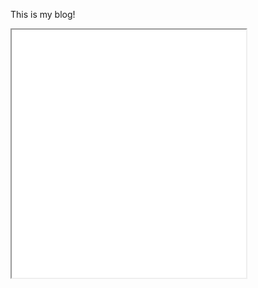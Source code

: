 This is my blog! 


 <!--	Exported from Voyant Tools (voyant-tools.org).
The iframe src attribute below uses a relative protocol to better function with both
http and https sites, but if you're embedding this into a local web page (file protocol)
you should add an explicit protocol (https if you're using voyant-tools.org, otherwise
it depends on this server.
Feel free to change the height and width values or other styling below: -->


<iframe style='width: 375px; height: 397px;' src='//voyant-tools.org/tool/Cirrus/?corpus=dd678550e05c36fd8a43c3dd5125f906'></iframe>   
